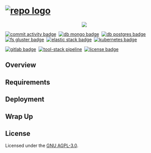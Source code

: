 # [![repo logo][]][Kicksware url]

<p align="center">
	<a href="https://kicksware.com">
		<img src="https://img.shields.io/website?label=Visit%20website&down_message=unavailable&up_color=teal&up_message=kicksware.com%20%7C%20online&url=https%3A%2F%2Fkicksware.com">
	</a>
</p>

[![commit activity badge]][repo commit activity]&nbsp;
[![db mongo badge]][repo commit activity]&nbsp;
[![db postgres badge]][repo commit activity]&nbsp;
[![fs gluster badge]][repo commit activity]&nbsp;
[![elastic stack badge]][repo commit activity]&nbsp;
[![kubernetes badge]](https://kubernetes.io)&nbsp;

[![gitlab badge]](https://ci.kicksware.com/kicksware/kicksware-tool-stack)&nbsp;
[![tool-stack pipeline]](https://ci.kicksware.com/kicksware/tool-stack/-/commits/master)&nbsp;
[![license badge]](https://www.gnu.org/licenses/agpl-3.0)

## Overview

## Requirements

## Deployment

## Wrap Up

## License

Licensed under the [GNU AGPL-3.0][license file].

[repo logo]: https://ci.kicksware.com/kicksware/tool-stack/-/raw/master/assets/repo-logo.png
[kicksware url]: https://kicksware.com

[Website badge]: https://img.shields.io/website?label=Visit%20website&down_message=unavailable&up_color=teal&up_message=kicksware.com%20%7C%20online&url=https%3A%2F%2Fkicksware.com
[commit activity badge]: https://img.shields.io/github/commit-activity/m/timoth-y/kicksware-tool-stack?label=Commit%20activity&color=teal
[repo commit activity]: https://github.com/timoth-y/kicksware-tool-stack/graphs/commit-activity
[lines counter]: https://img.shields.io/tokei/lines/github/timoth-y/kicksware-tool-stack?color=teal&label=Lines
[db mongo badge]: https://img.shields.io/badge/DB-MongoDB-informational?style=flat&logo=mongoDB&logoColor=white&color=60A053&logoColor=60A053
[db postgres badge]: https://img.shields.io/badge/DB-PostgreSQL-informational?style=flat&logo=postgresql&logoColor=3C87B7&color=4e7cac
[fs gluster badge]: https://img.shields.io/badge/FS-Gluster-informational?style=flat&color=CE9F3B
[elastic stack badge]: https://img.shields.io/badge/Tools-Elastic%20Stack-informational?style=flat&logo=elastic%20stack&logoColor=56BCB2&color=teal
[license badge]: https://img.shields.io/badge/License-AGPL%20v3-blue.svg?color=teal
[kubernetes badge]: https://img.shields.io/badge/DevOps-Kubernetes-informational?style=flat&logo=kubernetes&logoColor=white&color=316DE6
[gitlab badge]: https://img.shields.io/badge/CI-Gitlab_CE-informational?style=flat&logo=gitlab&logoColor=white&color=FCA326
[tool-stack pipeline]: https://ci.kicksware.com/kicksware/tool-stack/badges/master/pipeline.svg?key_text=Tool%20Stack%20|%20pipeline&key_width=125

[kicksware ci url]: https://ci.kicksware.com/kicksware

[docker-desktop]: https://docs.docker.com/desktop/
[docker-compose]: https://docs.docker.com/compose/
[compose config]: https://github.com/timoth-y/kicksware-tool-stack/blob/master/docker-compose.yml
[ci compose config]: https://github.com/timoth-y/kicksware-tool-stack/blob/master/.gitlab/.gitlab-ci.compose.yml
[ci k8s config]: https://github.com/timoth-y/kicksware-tool-stack/blob/master/.gitlab-ci.yml

[helm]: https://helm.sh/
[helm chart]: https://github.com/timoth-y/kicksware-tool-stack/tree/master/webapp-chart

[license file]: https://github.com/timoth-y/kicksware-tool-stack/blob/master/LICENSE
